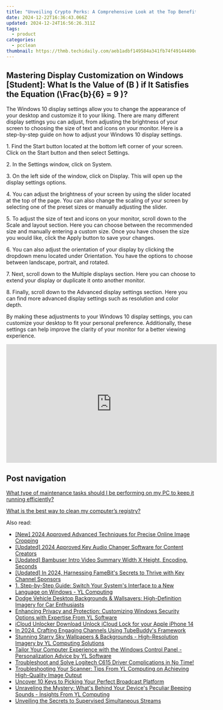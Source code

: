 ```yaml
---
title: "Unveiling Crypto Perks: A Comprehensive Look at the Top Benefits of Digital Currencies with YL Software Guidance"
date: 2024-12-22T16:36:43.066Z
updated: 2024-12-24T16:56:26.311Z
tags:
  - product
categories:
  - pcclean
thumbnail: https://thmb.techidaily.com/aeb1adbf149584a341fb74f49144490d740789721f41a9cf0edd89a122f69cd4.jpg
---
```


## Mastering Display Customization on Windows [Student]: What Is the Value of \(B \) if It Satisfies the Equation \(\Frac{b}{6} = 9 \)?

The Windows 10 display settings allow you to change the appearance of your desktop and customize it to your liking. There are many different display settings you can adjust, from adjusting the brightness of your screen to choosing the size of text and icons on your monitor. Here is a step-by-step guide on how to adjust your Windows 10 display settings. 

1\. Find the Start button located at the bottom left corner of your screen. Click on the Start button and then select Settings.

2\. In the Settings window, click on System.

3\. On the left side of the window, click on Display. This will open up the display settings options. 

4\. You can adjust the brightness of your screen by using the slider located at the top of the page. You can also change the scaling of your screen by selecting one of the preset sizes or manually adjusting the slider.

5\. To adjust the size of text and icons on your monitor, scroll down to the Scale and layout section. Here you can choose between the recommended size and manually entering a custom size. Once you have chosen the size you would like, click the Apply button to save your changes.

6\. You can also adjust the orientation of your display by clicking the dropdown menu located under Orientation. You have the options to choose between landscape, portrait, and rotated.

7\. Next, scroll down to the Multiple displays section. Here you can choose to extend your display or duplicate it onto another monitor.

8\. Finally, scroll down to the Advanced display settings section. Here you can find more advanced display settings such as resolution and color depth. 

By making these adjustments to your Windows 10 display settings, you can customize your desktop to fit your personal preference. Additionally, these settings can help improve the clarity of your monitor for a better viewing experience.

<!-- affiliate ads begin -->
<iframe width="560" height="315" src="https://www.youtube.com/embed/LaGNHfAT92w?si=bvHo1iYK2JBIPtRo" title="YouTube video player" frameborder="0" allow="accelerometer; autoplay; clipboard-write; encrypted-media; gyroscope; picture-in-picture; web-share" referrerpolicy="strict-origin-when-cross-origin" allowfullscreen></iframe>
<!-- affiliate ads end -->

## Post navigation

[What type of maintenance tasks should I be performing on my PC to keep it running efficiently?](https://tools.techidaily.com/pcclean/products/)

[What is the best way to clean my computer’s registry?](https://tools.techidaily.com/pcclean/products/)

<ins class="adsbygoogle"
     style="display:block"
     data-ad-format="autorelaxed"
     data-ad-client="ca-pub-7571918770474297"
     data-ad-slot="1223367746"></ins>

<ins class="adsbygoogle"
     style="display:block"
     data-ad-client="ca-pub-7571918770474297"
     data-ad-slot="8358498916"
     data-ad-format="auto"
     data-full-width-responsive="true"></ins>

<span class="atpl-alsoreadstyle">Also read:</span>
<div><ul>
<li><a href="https://fox-access.techidaily.com/new-2024-approved-advanced-techniques-for-precise-online-image-cropping/"><u>[New] 2024 Approved Advanced Techniques for Precise Online Image Cropping</u></a></li>
<li><a href="https://youtube-webster.techidaily.com/ed-2024-approved-key-audio-changer-software-for-content-creators/"><u>[Updated] 2024 Approved Key Audio Changer Software for Content Creators</u></a></li>
<li><a href="https://facebook-videos.techidaily.com/updated-bambuser-intro-video-summary-width-x-height-encoding-seconds/"><u>[Updated] Bambuser Intro Video Summary Width X Height, Encoding, Seconds</u></a></li>
<li><a href="https://eaxpv-info.techidaily.com/updated-in-2024-harnessing-famebits-secrets-to-thrive-with-key-channel-sponsors/"><u>[Updated] In 2024, Harnessing FameBit's Secrets to Thrive with Key Channel Sponsors</u></a></li>
<li><a href="https://discover-awesome.techidaily.com/1-step-by-step-guide-switch-your-systems-interface-to-a-new-language-on-windows-yl-computing/"><u>1. Step-by-Step Guide: Switch Your System's Interface to a New Language on Windows - YL Computing</u></a></li>
<li><a href="https://discover-awesome.techidaily.com/dodge-vehicle-desktop-backgrounds-and-wallsavers-high-definition-imagery-for-car-enthusiasts/"><u>Dodge Vehicle Desktop Backgrounds & Wallsavers: High-Definition Imagery for Car Enthusiasts</u></a></li>
<li><a href="https://discover-awesome.techidaily.com/enhancing-privacy-and-protection-customizing-windows-security-options-with-expertise-from-yl-software/"><u>Enhancing Privacy and Protection: Customizing Windows Security Options with Expertise From YL Software</u></a></li>
<li><a href="https://activate-lock.techidaily.com/icloud-unlocker-download-unlock-icloud-lock-for-your-apple-iphone-14-by-drfone-ios/"><u>iCloud Unlocker Download Unlock iCloud Lock for your Apple iPhone 14</u></a></li>
<li><a href="https://youtube-videos.techidaily.com/in-2024-crafting-engaging-channels-using-tubebuddys-framework/"><u>In 2024, Crafting Engaging Channels Using TubeBuddy's Framework</u></a></li>
<li><a href="https://discover-awesome.techidaily.com/stunning-starry-sky-wallpapers-and-backgrounds-high-resolution-imagery-by-yl-computing-solutions/"><u>Stunning Starry Sky Wallpapers & Backgrounds - High-Resolution Imagery by YL Computing Solutions</u></a></li>
<li><a href="https://discover-awesome.techidaily.com/tailor-your-computer-experience-with-the-windows-control-panel-personalization-advice-by-yl-software/"><u>Tailor Your Computer Experience with the Windows Control Panel - Personalization Advice by YL Software</u></a></li>
<li><a href="https://win-amazing.techidaily.com/1722970088033-troubleshoot-and-solve-logitech-c615-driver-complications-in-no-time/"><u>Troubleshoot and Solve Logitech C615 Driver Complications in No Time!</u></a></li>
<li><a href="https://discover-awesome.techidaily.com/troubleshooting-your-scanner-tips-from-yl-computing-on-achieving-high-quality-image-output/"><u>Troubleshooting Your Scanner: Tips From YL Computing on Achieving High-Quality Image Output</u></a></li>
<li><a href="https://fox-hovers.techidaily.com/uncover-10-keys-to-picking-your-perfect-broadcast-platform/"><u>Uncover 10 Keys to Picking Your Perfect Broadcast Platform</u></a></li>
<li><a href="https://discover-awesome.techidaily.com/unraveling-the-mystery-whats-behind-your-devices-peculiar-beeping-sounds-insights-from-yl-computing/"><u>Unraveling the Mystery: What's Behind Your Device's Peculiar Beeping Sounds - Insights From YL Computing</u></a></li>
<li><a href="https://youtube-clips.techidaily.com/unveiling-the-secrets-to-supervised-simultaneous-streams/"><u>Unveiling the Secrets to Supervised Simultaneous Streams</u></a></li>
</ul></div>


